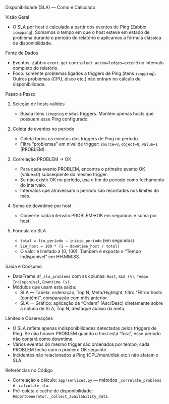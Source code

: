 Disponibilidade (SLA) — Como é Calculado

Visão Geral
- O SLA por host é calculado a partir dos eventos de Ping (Zabbix `icmpping`). Somamos o tempo em que o host esteve em estado de problema durante o período do relatório e aplicamos a fórmula clássica de disponibilidade.

Fonte de Dados
- Eventos: Zabbix `event.get` com `select_acknowledges=extend` no intervalo completo do relatório.
- Foco: somente problemas ligados a triggers de Ping (itens `icmpping`). Outros problemas (CPU, disco etc.) não entram no cálculo de disponibilidade.

Passo a Passo
1) Seleção de hosts válidos
   - Busca itens `icmpping` e seus triggers. Mantém apenas hosts que possuem esse Ping configurado.

2) Coleta de eventos no período
   - Coleta todos os eventos dos triggers de Ping no período.
   - Filtra “problemas” em nível de trigger: `source=0`, `object=0`, `value=1` (PROBLEM).

3) Correlação PROBLEM → OK
   - Para cada evento PROBLEM, encontra o primeiro evento OK (value=0) subsequente do mesmo trigger.
   - Se não existir OK no período, usa o fim do período como fechamento do intervalo.
   - Intervalos que atravessam o período são recortados nos limites do mês.

4) Soma de downtime por host
   - Converte cada intervalo PROBLEM→OK em segundos e soma por host.

5) Fórmula do SLA
   - `total = fim_período − início_período` (em segundos)
   - `SLA_host = 100 * (1 − downtime_host / total)`
   - O valor é limitado a [0, 100]. Também é exposto o “Tempo Indisponível” em HH:MM:SS.

Saída e Consumo
- DataFrame `df_sla_problems` com as colunas: `Host`, `SLA (%)`, `Tempo Indisponível`, `Downtime (s)`.
- Módulos que usam esta saída:
  - SLA — Tabela: ordenação, Top N, Meta/Highlight, filtro “Filtrar hosts (contém)”, comparação com mês anterior.
  - SLA — Gráfico: aplicação de “Ordem” (Asc/Desc) diretamente sobre a coluna de SLA, Top N, destaque abaixo da meta.

Limites e Observações
- O SLA reflete apenas indisponibilidades detectadas pelos triggers de Ping. Se não houver PROBLEM quando o host está “fora”, esse período não contará como downtime.
- Vários eventos do mesmo trigger são ordenados por tempo; cada PROBLEM fecha com o primeiro OK seguinte.
- Incidentes não relacionados a Ping (CPU/mem/disk etc.) não afetam o SLA.

Referências no Código
- Correlação e cálculo: `app/services.py` — métodos `_correlate_problems` e `_calculate_sla`.
- Pré-coleta e cache de disponibilidade: `ReportGenerator._collect_availability_data`.
